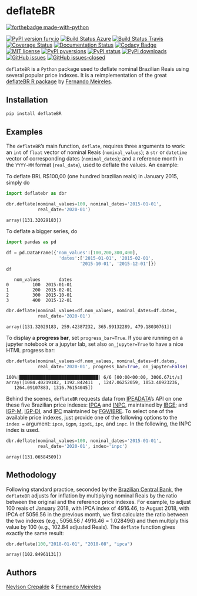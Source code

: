 deflateBR
=========

[![forthebadge made-with-python](http://ForTheBadge.com/images/badges/made-with-python.svg)](https://www.python.org/)

[![PyPI version fury.io](https://badge.fury.io/py/deflateBR.svg)](https://pypi.python.org/pypi/deflateBR/)
[![Build Status Azure](https://dev.azure.com/neylsoncrepalde/deflateBR/_apis/build/status/neylsoncrepalde.deflatebr?branchName=master)](https://dev.azure.com/neylsoncrepalde/deflateBR/_build/latest?definitionId=1&branchName=master)
[![Build Status Travis](https://travis-ci.org/neylsoncrepalde/deflatebr.svg?branch=master)](https://travis-ci.org/neylsoncrepalde/deflatebr?branch=master)
[![Coverage Status](https://coveralls.io/repos/github/neylsoncrepalde/deflatebr/badge.svg?branch=master)](https://coveralls.io/github/neylsoncrepalde/deflatebr?branch=master)
[![Documentation Status](https://readthedocs.org/projects/deflatebr/badge/?version=latest)](https://deflatebr.readthedocs.io/en/latest/?badge=latest)
[![Codacy Badge](https://api.codacy.com/project/badge/Grade/3f38c77f8e5c4d02bbb8befd3cdb9489)](https://www.codacy.com/manual/neylsoncrepalde/deflatebr?utm_source=github.com&amp;utm_medium=referral&amp;utm_content=neylsoncrepalde/deflatebr&amp;utm_campaign=Badge_Grade)
[![MIT license](https://img.shields.io/badge/License-MIT-blue.svg)](https://lbesson.mit-license.org/)
[![PyPI pyversions](https://img.shields.io/pypi/pyversions/deflateBR.svg)](https://pypi.python.org/pypi/deflateBR/)
[![PyPI status](https://img.shields.io/pypi/status/deflateBR.svg)](https://pypi.python.org/pypi/deflateBR/)
[![PyPi downloads](https://pypip.in/d/deflateBR/badge.png)](https://crate.io/packages/deflateBR/)
[![GitHub issues](https://img.shields.io/github/issues/neylsoncrepalde/deflatebr.svg)](https://GitHub.com/neylsoncrepalde/deflateBR/issues/)
[![GitHub issues-closed](https://img.shields.io/github/issues-closed/neylsoncrepalde/deflatebr.svg)](https://GitHub.com/neylsoncrepalde/deflatebr/issues?q=is%3Aissue+is%3Aclosed)



`deflateBR` is a `Python` package used to deflate nominal Brazilian Reais
using several popular price indexes. It is a reimplementation of the great
[deflateBR R package](https://cran.r-project.org/web/packages/deflateBR/index.html) 
by [Fernando Meireles](https://twitter.com/meirelesff).

Installation
------------

```bash
pip install deflateBR
```

Examples
--------

The `deflateBR`’s main function, `deflate`, requires three arguments to
work: an `int` of `float` vector of nominal Reais (`nominal_values`); a `str` or `datetime` vector of corresponding dates (`nominal_dates`); and a reference month in the `YYYY-MM` format (`real_date`), used to deflate the values. An
example:

To deflate BRL R$100,00 (one hundred brazilian reais) in January 2015,
simply do

```python
import deflatebr as dbr

dbr.deflate(nominal_values=100, nominal_dates='2015-01-01', 
            real_date='2020-01')
```
    array([131.32029183])

To deflate a bigger series, do

```python
import pandas as pd

df = pd.DataFrame({'nom_values':[100,200,300,400],
                    'dates':['2015-01-01', '2015-02-01',
                            '2015-10-01', '2015-12-01']})
df
```
       nom_values       dates
    0         100  2015-01-01
    1         200  2015-02-01
    2         300  2015-10-01
    3         400  2015-12-01

```python
dbr.deflate(nominal_values=df.nom_values, nominal_dates=df.dates, 
            real_date='2020-01')
```
    array([131.32029183, 259.42387232, 365.99132289, 479.18030761])


To display a **progress bar**, set `progress_bar=True`. If you are running on a jupyter notebook or a jupyter lab, set also `on_jupyter=True` to have a nice HTML progress bar: 

```python
dbr.deflate(nominal_values=df.nom_values, nominal_dates=df.dates, 
            real_date='2020-01', progress_bar=True, on_jupyter=False)
```
    100%|██████████████████████████████| 6/6 [00:00<00:00, 3006.67it/s] 
    array([1084.40219182, 1192.842411  , 1247.06252059, 1053.40923236,
       1264.09107883, 1316.76154045])


Behind the scenes, `deflateBR` requests data from
[IPEADATA](http://www.ipeadata.gov.br/)’s API on one these five
Brazilian price indexes:
[IPCA](https://ww2.ibge.gov.br/english/estatistica/indicadores/precos/inpc_ipca/defaultinpc.shtm)
and
[INPC](https://ww2.ibge.gov.br/english/estatistica/indicadores/precos/inpc_ipca/defaultinpc.shtm),
maintained by [IBGE](https://ww2.ibge.gov.br/home/); and
[IGP-M](http://portalibre.fgv.br/main.jsp?lumChannelId=402880811D8E34B9011D92B6160B0D7D),
[IGP-DI](http://portalibre.fgv.br/main.jsp?lumChannelId=402880811D8E34B9011D92B6160B0D7D),
and
[IPC](http://portalibre.fgv.br/main.jsp?lumChannelId=402880811D8E34B9011D92B7350710C7)
maintained by
[FGV/IBRE](http://portalibre.fgv.br/main.jsp?lumChannelId=402880811D8E2C4C011D8E33F5700158).
To select one of the available price indexes, just provide one of the
following options to the `index =` argument: `ipca`, `igpm`, `igpdi`,
`ipc`, and `inpc`. In the following, the INPC index is used.

```python
dbr.deflate(nominal_values=100, nominal_dates='2015-01-01', 
            real_date='2020-01', index='inpc')
```
    array([131.06584509])


Methodology
-----------

Following standard practice, seconded by the [Brazilian Central
Bank](https://www3.bcb.gov.br/CALCIDADAO/publico/metodologiaCorrigirIndice.do?method=metodologiaCorrigirIndice),
the `deflateBR` adjusts for inflation by multiplying nominal Reais by
the ratio between the original and the reference price indexes. For
example, to adjust 100 reais of January 2018, with IPCA index of
4916.46, to August 2018, with IPCA of 5056.56 in the previous month, we
first calculate the ratio between the two indexes (e.g., 5056.56 /
4916.46 = 1.028496) and then multiply this value by 100 (e.g., 102.84
adjusted Reais). The `deflate` function gives exactly the same result:

```python
dbr.deflate(100,"2018-01-01", "2018-08", "ipca")
```
    array([102.84961131])

Authors
------

[Neylson Crepalde](https://www.neylsoncrepalde.com) & 
[Fernando Meireles](http://fmeireles.com)
